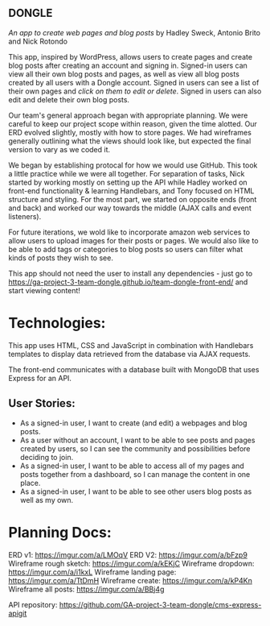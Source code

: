 ## DONGLE
*An app to create web pages and blog posts*
by Hadley Sweck, Antonio Brito and Nick Rotondo

This app, inspired by WordPress, allows users to create pages and create blog posts after creating an account and signing in. Signed-in users can view all their own blog posts and pages, as well as view all blog posts created by all users with a Dongle account. Signed in users can see a list of their own pages and *click on them to edit or delete*. Signed in users can also edit and delete their own blog posts.

Our team's general approach began with appropriate planning. We were careful to keep our project scope within reason, given the time alotted. Our ERD evolved slightly, mostly with how to store pages. We had wireframes generally outlining what the views should look like, but expected the final version to vary as we coded it.

We began by establishing protocal for how we would use GitHub. This took a little practice while we were all together. For separation of tasks, Nick started by working mostly on setting up the API while Hadley worked on front-end functionality & learning Handlebars, and Tony focused on HTML structure and styling. For the most part, we started on opposite ends (front and back) and worked our way towards the middle (AJAX calls and event listeners).

For future iterations, we wold like to incorporate amazon web services to allow users to upload images for their posts or pages. We would also like to be able to add tags or categories to blog posts so users can filter what kinds of posts they wish to see.

This app should not need the user to install any dependencies - just go to https://ga-project-3-team-dongle.github.io/team-dongle-front-end/ and start viewing content!

# Technologies:
This app uses HTML, CSS and JavaScript in combination with Handlebars templates to display data retrieved from the database via AJAX requests.

The front-end communicates with a database built with MongoDB that uses Express for an API.

## User Stories:
- As a signed-in user, I want to create (and edit) a webpages and blog posts.
- As a user without an account, I want to be able to see posts and pages created by users, so I can see the community and possibilities before deciding to join.
- As a signed-in user, I want to be able to access all of my pages and posts together from a dashboard, so I can manage the content in one place.
- As a signed-in user, I want to be able to see other users blog posts as well as my own.

# Planning Docs:
ERD v1: https://imgur.com/a/LMOqV
ERD V2: https://imgur.com/a/bFzp9
Wireframe rough sketch: https://imgur.com/a/kEKjC
Wireframe dropdown: https://imgur.com/a/i1kxL
Wireframe landing page: https://imgur.com/a/TtDmH
Wireframe create: https://imgur.com/a/kP4Kn
Wireframe all posts: https://imgur.com/a/BBj4g

API repository: https://github.com/GA-project-3-team-dongle/cms-express-apigit
